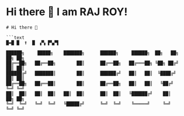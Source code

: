 # Hi there 👋 I am RAJ ROY!

```text
# Hi there 👋

```text
█▬█ █  ❢  █  ▞▚ ▛▚▞▜ 

██████╗     █████╗    ███████╗      ██████╗     ██████╗  ██╗   ██╗   ██╗ ██╗
██╔══██╗   ██╔══██╗        ██║      ██╔══██╗   ██╔═══██╗ ╚██╗ ██╔╝   ██║ ██║
██████╔╝   ███████║        ██║      ██████╔╝   ██║   ██║  ╚████╔╝    ██║ ██║
██╔══██╗   ██╔══██║        ██║      ██╔══██╗   ██║   ██║   ╚██╔╝     ╚═╝ ╚═╝
██║  ██║   ██║  ██║   ██║  ██║      ██║  ██║   ╚██████╔╝    ██║      ██╗ ██╗
╚═╝  ╚═╝   ╚═╝  ╚═╝   ╚█████╔╝      ╚═╝  ╚═╝    ╚═════╝     ╚═╝      ╚═╝ ╚═╝
